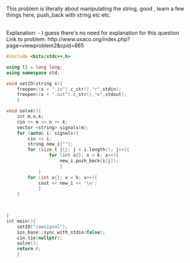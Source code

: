 This problem is literally about manipulating the string, good , learn a few things here, push_back with string etc etc.

<br>
Explanation:
- I guess there's no need for explanation for this question

<br>
Link to problem: http://www.usaco.org/index.php?page=viewproblem2&cpid=665



```cpp
#include <bits/stdc++.h>

using ll = long long;
using namespace std;

void setIO(string s){
	freopen((s + ".in").c_str(),"r",stdin);
	freopen((s + ".out").c_str(),"w",stdout);
	}

void solve(){
	int m,n,k;
	cin >> m >> n >> k;
	vector <string> signals(m);
	for (auto& i: signals){
		cin >> i;
		string new_i{""};
		for (size_t j{}; j < i.length(); j++){
				for (int x{}; x < k; x++){
					new_i.push_back(i[j]);
					}
			}
		for (int x{}; x < k; x++){
			cout << new_i << '\n';
			}
	}

		

}
int main(){
	setIO("cowsignal");
	ios_base::sync_with_stdio(false);
	cin.tie(nullptr);
	solve();
	return 0;
	}

```